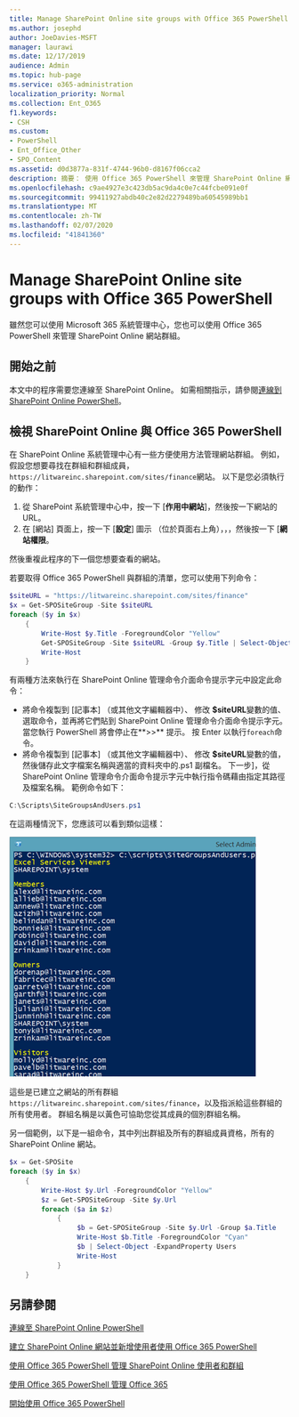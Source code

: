 ```yaml
---
title: Manage SharePoint Online site groups with Office 365 PowerShell
ms.author: josephd
author: JoeDavies-MSFT
manager: laurawi
ms.date: 12/17/2019
audience: Admin
ms.topic: hub-page
ms.service: o365-administration
localization_priority: Normal
ms.collection: Ent_O365
f1.keywords:
- CSH
ms.custom:
- PowerShell
- Ent_Office_Other
- SPO_Content
ms.assetid: d0d3877a-831f-4744-96b0-d8167f06cca2
description: 摘要： 使用 Office 365 PowerShell 來管理 SharePoint Online 網站群組。
ms.openlocfilehash: c9ae4927e3c423db5ac9da4c0e7c44fcbe091e0f
ms.sourcegitcommit: 99411927abdb40c2e82d2279489ba60545989bb1
ms.translationtype: MT
ms.contentlocale: zh-TW
ms.lasthandoff: 02/07/2020
ms.locfileid: "41841360"
---
```

# <a name="manage-sharepoint-online-site-groups-with-office-365-powershell"></a>Manage SharePoint Online site groups with Office 365 PowerShell

雖然您可以使用 Microsoft 365 系統管理中心，您也可以使用 Office 365 PowerShell 來管理 SharePoint Online 網站群組。

## <a name="before-you-begin"></a>開始之前

本文中的程序需要您連線至 SharePoint Online。 如需相關指示，請參閱[連線到 SharePoint Online PowerShell](https://docs.microsoft.com/powershell/sharepoint/sharepoint-online/connect-sharepoint-online?view=sharepoint-ps)。

## <a name="view-sharepoint-online-with-office-365-powershell"></a>檢視 SharePoint Online 與 Office 365 PowerShell

在 SharePoint Online 系統管理中心有一些方便使用方法管理網站群組。 例如，假設您想要尋找在群組和群組成員，`https://litwareinc.sharepoint.com/sites/finance`網站。 以下是您必須執行的動作：

1. 從 SharePoint 系統管理中心中，按一下 [**作用中網站**]，然後按一下網站的 URL。
2. 在 [網站] 頁面上，按一下 [**設定**] 圖示 （位於頁面右上角），，，然後按一下 [**網站權限**。

然後重複此程序的下一個您想要查看的網站。

若要取得 Office 365 PowerShell 與群組的清單，您可以使用下列命令：

```powershell
$siteURL = "https://litwareinc.sharepoint.com/sites/finance"
$x = Get-SPOSiteGroup -Site $siteURL
foreach ($y in $x)
    {
        Write-Host $y.Title -ForegroundColor "Yellow"
        Get-SPOSiteGroup -Site $siteURL -Group $y.Title | Select-Object -ExpandProperty Users
        Write-Host
    }
```

有兩種方法來執行在 SharePoint Online 管理命令介面命令提示字元中設定此命令：

- 將命令複製到 [記事本] （或其他文字編輯器中）、 修改 **$siteURL**變數的值、 選取命令，並再將它們貼到 SharePoint Online 管理命令介面命令提示字元。 當您執行 PowerShell 將會停止在**>>** 提示。 按 Enter 以執行`foreach`命令。<br/>
- 將命令複製到 [記事本] （或其他文字編輯器中）、 修改 **$siteURL**變數的值，然後儲存此文字檔案名稱與適當的資料夾中的.ps1 副檔名。 下一步]，從 SharePoint Online 管理命令介面命令提示字元中執行指令碼藉由指定其路徑及檔案名稱。 範例命令如下：

```powershell
C:\Scripts\SiteGroupsAndUsers.ps1
```

在這兩種情況下，您應該可以看到類似這樣：

![SharePoint Online 網站群組](media/SPO-site-groups.png)

這些是已建立之網站的所有群組`https://litwareinc.sharepoint.com/sites/finance`，以及指派給這些群組的所有使用者。 群組名稱是以黃色可協助您從其成員的個別群組名稱。

另一個範例，以下是一組命令，其中列出群組及所有的群組成員資格，所有的 SharePoint Online 網站。

```powershell
$x = Get-SPOSite
foreach ($y in $x)
    {
        Write-Host $y.Url -ForegroundColor "Yellow"
        $z = Get-SPOSiteGroup -Site $y.Url
        foreach ($a in $z)
            {
                 $b = Get-SPOSiteGroup -Site $y.Url -Group $a.Title 
                 Write-Host $b.Title -ForegroundColor "Cyan"
                 $b | Select-Object -ExpandProperty Users
                 Write-Host
            }
    }
```
    
## <a name="see-also"></a>另請參閱

[連線至 SharePoint Online PowerShell](https://docs.microsoft.com/powershell/sharepoint/sharepoint-online/connect-sharepoint-online?view=sharepoint-ps)

[建立 SharePoint Online 網站並新增使用者使用 Office 365 PowerShell](create-sharepoint-sites-and-add-users-with-powershell.md)

[使用 Office 365 PowerShell 管理 SharePoint Online 使用者和群組](manage-sharepoint-users-and-groups-with-powershell.md)

[使用 Office 365 PowerShell 管理 Office 365](manage-office-365-with-office-365-powershell.md)
  
[開始使用 Office 365 PowerShell](getting-started-with-office-365-powershell.md)

